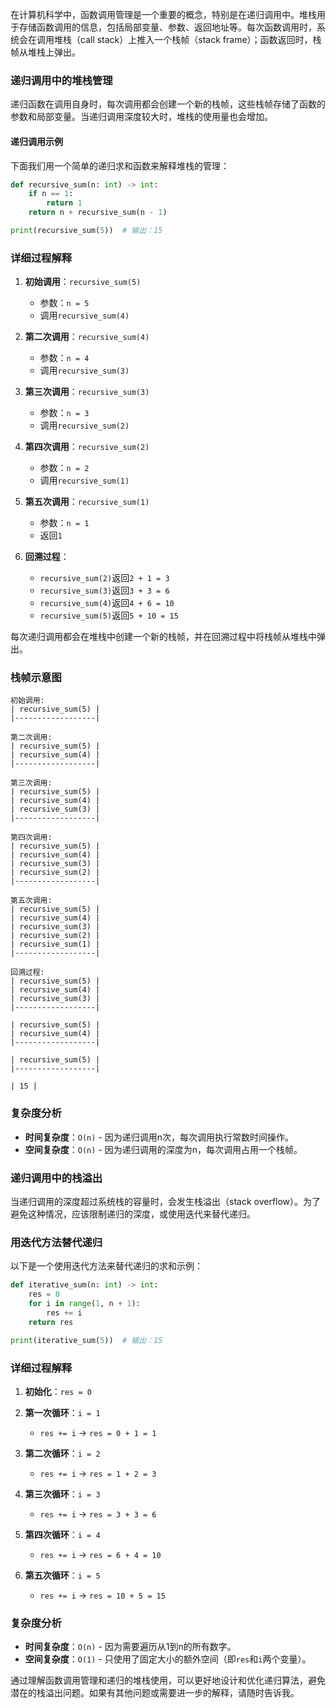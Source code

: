 在计算机科学中，函数调用管理是一个重要的概念，特别是在递归调用中。堆栈用于存储函数调用的信息，包括局部变量、参数、返回地址等。每次函数调用时，系统会在调用堆栈（call stack）上推入一个栈帧（stack frame）；函数返回时，栈帧从堆栈上弹出。

### 递归调用中的堆栈管理

递归函数在调用自身时，每次调用都会创建一个新的栈帧，这些栈帧存储了函数的参数和局部变量。当递归调用深度较大时，堆栈的使用量也会增加。

#### 递归调用示例

下面我们用一个简单的递归求和函数来解释堆栈的管理：

```python
def recursive_sum(n: int) -> int:
    if n == 1:
        return 1
    return n + recursive_sum(n - 1)

print(recursive_sum(5))  # 输出：15
```

### 详细过程解释

1. **初始调用**：`recursive_sum(5)`
   - 参数：`n = 5`
   - 调用`recursive_sum(4)`

2. **第二次调用**：`recursive_sum(4)`
   - 参数：`n = 4`
   - 调用`recursive_sum(3)`

3. **第三次调用**：`recursive_sum(3)`
   - 参数：`n = 3`
   - 调用`recursive_sum(2)`

4. **第四次调用**：`recursive_sum(2)`
   - 参数：`n = 2`
   - 调用`recursive_sum(1)`

5. **第五次调用**：`recursive_sum(1)`
   - 参数：`n = 1`
   - 返回`1`

6. **回溯过程**：
   - `recursive_sum(2)`返回`2 + 1 = 3`
   - `recursive_sum(3)`返回`3 + 3 = 6`
   - `recursive_sum(4)`返回`4 + 6 = 10`
   - `recursive_sum(5)`返回`5 + 10 = 15`

每次递归调用都会在堆栈中创建一个新的栈帧，并在回溯过程中将栈帧从堆栈中弹出。

### 栈帧示意图

```
初始调用:
| recursive_sum(5) |
|------------------|

第二次调用:
| recursive_sum(5) |
| recursive_sum(4) |
|------------------|

第三次调用:
| recursive_sum(5) |
| recursive_sum(4) |
| recursive_sum(3) |
|------------------|

第四次调用:
| recursive_sum(5) |
| recursive_sum(4) |
| recursive_sum(3) |
| recursive_sum(2) |
|------------------|

第五次调用:
| recursive_sum(5) |
| recursive_sum(4) |
| recursive_sum(3) |
| recursive_sum(2) |
| recursive_sum(1) |
|------------------|

回溯过程:
| recursive_sum(5) |
| recursive_sum(4) |
| recursive_sum(3) |
|------------------|

| recursive_sum(5) |
| recursive_sum(4) |
|------------------|

| recursive_sum(5) |
|------------------|

| 15 |
```

### 复杂度分析

- **时间复杂度**：`O(n)` - 因为递归调用n次，每次调用执行常数时间操作。
- **空间复杂度**：`O(n)` - 因为递归调用的深度为n，每次调用占用一个栈帧。

### 递归调用中的栈溢出

当递归调用的深度超过系统栈的容量时，会发生栈溢出（stack overflow）。为了避免这种情况，应该限制递归的深度，或使用迭代来替代递归。

### 用迭代方法替代递归

以下是一个使用迭代方法来替代递归的求和示例：

```python
def iterative_sum(n: int) -> int:
    res = 0
    for i in range(1, n + 1):
        res += i
    return res

print(iterative_sum(5))  # 输出：15
```

### 详细过程解释

1. **初始化**：`res = 0`
2. **第一次循环**：`i = 1`
   - `res += i` -> `res = 0 + 1 = 1`

3. **第二次循环**：`i = 2`
   - `res += i` -> `res = 1 + 2 = 3`

4. **第三次循环**：`i = 3`
   - `res += i` -> `res = 3 + 3 = 6`

5. **第四次循环**：`i = 4`
   - `res += i` -> `res = 6 + 4 = 10`

6. **第五次循环**：`i = 5`
   - `res += i` -> `res = 10 + 5 = 15`

### 复杂度分析

- **时间复杂度**：`O(n)` - 因为需要遍历从1到n的所有数字。
- **空间复杂度**：`O(1)` - 只使用了固定大小的额外空间（即`res`和`i`两个变量）。

通过理解函数调用管理和递归的堆栈使用，可以更好地设计和优化递归算法，避免潜在的栈溢出问题。如果有其他问题或需要进一步的解释，请随时告诉我。
